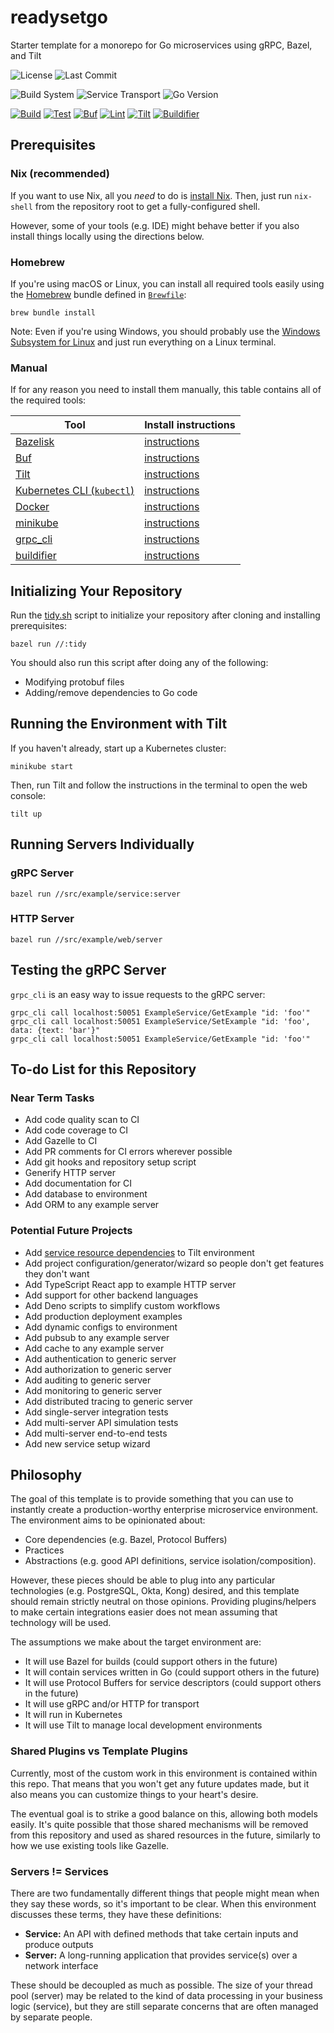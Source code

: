 # readysetgo

Starter template for a monorepo for Go microservices using gRPC, Bazel, and Tilt

![License](https://img.shields.io/github/license/stabai/readysetgo?label=License)
![Last Commit](https://img.shields.io/github/last-commit/stabai/readysetgo?label=Last%20Commit)

![Build System](https://img.shields.io/badge/Build%20System-Bazel-43a047)
![Service Transport](https://img.shields.io/badge/Service%20Transport-gRPC-244c5a)
![Go Version](https://img.shields.io/github/go-mod/go-version/stabai/readysetgo/main?label=Go%20Version)

[![Build](https://github.com/stabai/readysetgo/actions/workflows/build.yml/badge.svg)](https://github.com/stabai/readysetgo/actions/workflows/build.yml)
[![Test](https://github.com/stabai/readysetgo/actions/workflows/test.yml/badge.svg)](https://github.com/stabai/readysetgo/actions/workflows/test.yml)
[![Buf](https://github.com/stabai/readysetgo/actions/workflows/buf.yml/badge.svg)](https://github.com/stabai/readysetgo/actions/workflows/buf.yml)
[![Lint](https://github.com/stabai/readysetgo/actions/workflows/lint.yml/badge.svg)](https://github.com/stabai/readysetgo/actions/workflows/lint.yml)
[![Tilt](https://github.com/stabai/readysetgo/actions/workflows/tilt.yml/badge.svg)](https://github.com/stabai/readysetgo/actions/workflows/tilt.yml)
[![Buildifier](https://github.com/stabai/readysetgo/actions/workflows/buildifier.yml/badge.svg)](https://github.com/stabai/readysetgo/actions/workflows/buildifier.yml)

## Prerequisites

### Nix (recommended)

If you want to use Nix, all you _need_ to do is
[install Nix](https://nixos.org/download.html). Then, just run `nix-shell` from
the repository root to get a fully-configured shell.

However, some of your tools (e.g. IDE) might behave better if you also install
things locally using the directions below.

### Homebrew

If you're using macOS or Linux, you can install all required tools easily using
the [Homebrew](https://brew.sh/) bundle defined in [`Brewfile`](Brewfile):

```shell
brew bundle install
```

Note: Even if you're using Windows, you should probably use the
[Windows Subsystem for Linux](https://docs.microsoft.com/en-us/windows/wsl/about)
and just run everything on a Linux terminal.

### Manual

If for any reason you need to install them manually, this table contains all of
the required tools:

| Tool                                                                                 | Install instructions                                                                            |
| ------------------------------------------------------------------------------------ | ----------------------------------------------------------------------------------------------- |
| [Bazelisk](https://github.com/bazelbuild/bazelisk)                                   | [instructions](https://docs.bazel.build/versions/main/install-bazelisk.html)                    |
| [Buf](https://buf.build)                                                             | [instructions](https://docs.buf.build/installation)                                             |
| [Tilt](https://tilt.dev)                                                             | [instructions](https://docs.tilt.dev/install.html)                                              |
| [Kubernetes CLI (`kubectl`)](https://kubernetes.io/docs/reference/kubectl/overview/) | [instructions](https://kubernetes.io/docs/tasks/tools/#kubectl)                                 |
| [Docker](https://www.docker.com)                                                     | [instructions](https://docs.docker.com/get-docker/)                                             |
| [minikube](https://minikube.sigs.k8s.io)                                             | [instructions](https://minikube.sigs.k8s.io/docs/)                                              |
| [grpc_cli](https://github.com/grpc/grpc/blob/master/doc/command_line_tool.md)        | [instructions](https://github.com/grpc/grpc/blob/master/doc/command_line_tool.md#code-location) |
| [buildifier](https://github.com/bazelbuild/buildtools/tree/master/buildifier)        | [instructions](https://github.com/bazelbuild/buildtools/tree/master/buildifier#setup)           |

## Initializing Your Repository

Run the [tidy.sh](tidy.sh) script to initialize your repository after cloning
and installing prerequisites:

```shell
bazel run //:tidy
```

You should also run this script after doing any of the following:

- Modifying protobuf files
- Adding/remove dependencies to Go code

## Running the Environment with Tilt

If you haven't already, start up a Kubernetes cluster:

```shell
minikube start
```

Then, run Tilt and follow the instructions in the terminal to open the web
console:

```shell
tilt up
```

## Running Servers Individually

### gRPC Server

```shell
bazel run //src/example/service:server
```

### HTTP Server

```shell
bazel run //src/example/web/server
```

## Testing the gRPC Server

`grpc_cli` is an easy way to issue requests to the gRPC server:

```shell
grpc_cli call localhost:50051 ExampleService/GetExample "id: 'foo'"
grpc_cli call localhost:50051 ExampleService/SetExample "id: 'foo', data: {text: 'bar'}"
grpc_cli call localhost:50051 ExampleService/GetExample "id: 'foo'"
```

## To-do List for this Repository

### Near Term Tasks

- Add code quality scan to CI
- Add code coverage to CI
- Add Gazelle to CI
- Add PR comments for CI errors wherever possible
- Add git hooks and repository setup script
- Generify HTTP server
- Add documentation for CI
- Add database to environment
- Add ORM to any example server

### Potential Future Projects

- Add
  [service resource dependencies](https://docs.tilt.dev/resource_dependencies.html)
  to Tilt environment
- Add project configuration/generator/wizard so people don't get features they
  don't want
- Add TypeScript React app to example HTTP server
- Add support for other backend languages
- Add Deno scripts to simplify custom workflows
- Add production deployment examples
- Add dynamic configs to environment
- Add pubsub to any example server
- Add cache to any example server
- Add authentication to generic server
- Add authorization to generic server
- Add auditing to generic server
- Add monitoring to generic server
- Add distributed tracing to generic server
- Add single-server integration tests
- Add multi-server API simulation tests
- Add multi-server end-to-end tests
- Add new service setup wizard

## Philosophy

The goal of this template is to provide something that you can use to instantly
create a production-worthy enterprise microservice environment. The environment
aims to be opinionated about:

- Core dependencies (e.g. Bazel, Protocol Buffers)
- Practices
- Abstractions (e.g. good API definitions, service isolation/composition).

However, these pieces should be able to plug into any particular technologies
(e.g. PostgreSQL, Okta, Kong) desired, and this template should remain strictly
neutral on those opinions. Providing plugins/helpers to make certain
integrations easier does not mean assuming that technology will be used.

The assumptions we make about the target environment are:

- It will use Bazel for builds (could support others in the future)
- It will contain services written in Go (could support others in the future)
- It will use Protocol Buffers for service descriptors (could support others in
  the future)
- It will use gRPC and/or HTTP for transport
- It will run in Kubernetes
- It will use Tilt to manage local development environments

### Shared Plugins vs Template Plugins

Currently, most of the custom work in this environment is contained within this
repo. That means that you won't get any future updates made, but it also means
you can customize things to your heart's desire.

The eventual goal is to strike a good balance on this, allowing both models
easily. It's quite possible that those shared mechanisms will be removed from
this repository and used as shared resources in the future, similarly to how we
use existing tools like Gazelle.

### Servers != Services

There are two fundamentally different things that people might mean when they
say these words, so it's important to be clear. When this environment discusses
these terms, they have these definitions:

- **Service:** An API with defined methods that take certain inputs and produce
  outputs
- **Server:** A long-running application that provides service(s) over a network
  interface

These should be decoupled as much as possible. The size of your thread pool
(server) may be related to the kind of data processing in your business logic
(service), but they are still separate concerns that are often managed by
separate people.
